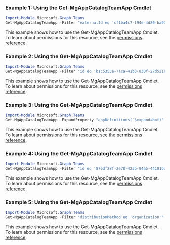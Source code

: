 ### Example 1: Using the Get-MgAppCatalogTeamApp Cmdlet
```powershell
Import-Module Microsoft.Graph.Teams
Get-MgAppCatalogTeamApp -Filter "externalId eq 'cf1ba4c7-f94e-4d80-ba90-5594b641a8ee'" 
```
This example shows how to use the Get-MgAppCatalogTeamApp Cmdlet.
To learn about permissions for this resource, see the [permissions reference](/graph/permissions-reference).
### Example 2: Using the Get-MgAppCatalogTeamApp Cmdlet
```powershell
Import-Module Microsoft.Graph.Teams
Get-MgAppCatalogTeamApp -Filter "id eq 'b1c5353a-7aca-41b3-830f-27d5218fe0e5'" 
```
This example shows how to use the Get-MgAppCatalogTeamApp Cmdlet.
To learn about permissions for this resource, see the [permissions reference](/graph/permissions-reference).
### Example 3: Using the Get-MgAppCatalogTeamApp Cmdlet
```powershell
Import-Module Microsoft.Graph.Teams
Get-MgAppCatalogTeamApp -ExpandProperty "appDefinitions(`$expand=bot)" -Filter "appDefinitions/any(a:a/bot ne null)" 
```
This example shows how to use the Get-MgAppCatalogTeamApp Cmdlet.
To learn about permissions for this resource, see the [permissions reference](/graph/permissions-reference).
### Example 4: Using the Get-MgAppCatalogTeamApp Cmdlet
```powershell
Import-Module Microsoft.Graph.Teams
Get-MgAppCatalogTeamApp -Filter "id eq '876df28f-2e78-423b-94a5-44181bd0e225'" -ExpandProperty "appDefinitions" 
```
This example shows how to use the Get-MgAppCatalogTeamApp Cmdlet.
To learn about permissions for this resource, see the [permissions reference](/graph/permissions-reference).
### Example 5: Using the Get-MgAppCatalogTeamApp Cmdlet
```powershell
Import-Module Microsoft.Graph.Teams
Get-MgAppCatalogTeamApp -Filter "distributionMethod eq 'organization'" 
```
This example shows how to use the Get-MgAppCatalogTeamApp Cmdlet.
To learn about permissions for this resource, see the [permissions reference](/graph/permissions-reference).
